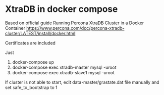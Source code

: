 XtraDB in docker compose
========================
Based on official guide  Running Percona XtraDB Cluster in a Docker Container
https://www.percona.com/doc/percona-xtradb-cluster/LATEST/install/docker.html

Certificates are included

Just
1. docker-compose up
2. docker-compose exec xtradb-master mysql -uroot
3. docker-compose exec xtradb-slave1 mysql -uroot

If cluster is not able to start,
edit data-master/grastate.dat file manually and set safe_to_bootstrap to 1
